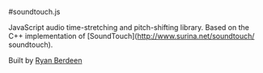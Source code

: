 #soundtouch.js

JavaScript audio time-stretching and pitch-shifting library. Based on the C++ implementation of [SoundTouch](http://www.surina.net/soundtouch/ soundtouch).

Built by [Ryan Berdeen](https://github.com/also)